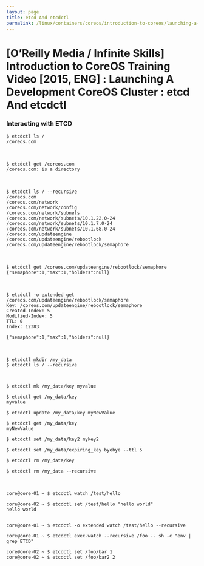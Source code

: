 ```yaml
---
layout: page
title: etcd And etcdctl
permalink: /linux/containers/coreos/introduction-to-coreos/launching-a-development-coreos-cluster/etcd_And_etcdctl/
---
```



# [O’Reilly Media / Infinite Skills] Introduction to CoreOS Training Video [2015, ENG] : Launching A Development CoreOS Cluster : etcd And etcdctl



### Interacting with ETCD


    $ etcdctl ls /
    /coreos.com

<br/>

    $ etcdctl get /coreos.com
    /coreos.com: is a directory

<br/>

    $ etcdctl ls / --recursive
    /coreos.com
    /coreos.com/network
    /coreos.com/network/config
    /coreos.com/network/subnets
    /coreos.com/network/subnets/10.1.22.0-24
    /coreos.com/network/subnets/10.1.7.0-24
    /coreos.com/network/subnets/10.1.68.0-24
    /coreos.com/updateengine
    /coreos.com/updateengine/rebootlock
    /coreos.com/updateengine/rebootlock/semaphore

<br/>

    $ etcdctl get /coreos.com/updateengine/rebootlock/semaphore
    {"semaphore":1,"max":1,"holders":null}

<br/>

    $ etcdctl -o extended get /coreos.com/updateengine/rebootlock/semaphore
    Key: /coreos.com/updateengine/rebootlock/semaphore
    Created-Index: 5
    Modified-Index: 5
    TTL: 0
    Index: 12383

    {"semaphore":1,"max":1,"holders":null}


<br/>

    $ etcdctl mkdir /my_data
    $ etcdctl ls / --recursive



    $ etcdctl mk /my_data/key myvalue

    $ etcdctl get /my_data/key       
    myvalue

    $ etcdctl update /my_data/key myNewValue

    $ etcdctl get /my_data/key
    myNewValue

    $ etcdctl set /my_data/key2 mykey2

    $ etcdctl set /my_data/expiring_key byebye --ttl 5

    $ etcdctl rm /my_data/key

    $ etcdctl rm /my_data --recursive

<br/>

    core@core-01 ~ $ etcdctl watch /test/hello

    core@core-02 ~ $ etcdctl set /test/hello "hello world"
    hello world


    core@core-01 ~ $ etcdctl -o extended watch /test/hello --recursive

    core@core-01 ~ $ etcdctl exec-watch --recursive /foo -- sh -c "env | grep ETCD"

    core@core-02 ~ $ etcdctl set /foo/bar 1
    core@core-02 ~ $ etcdctl set /foo/bar2 2
